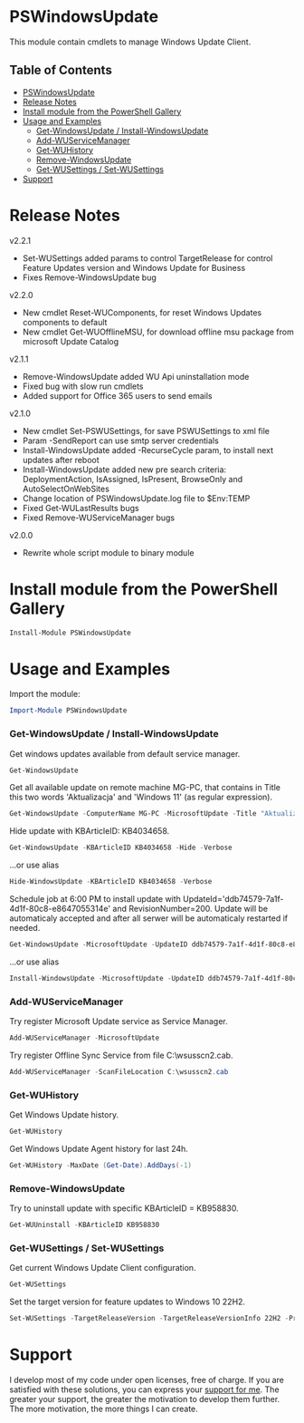 # PSWindowsUpdate
This module contain cmdlets to manage Windows Update Client.

## Table of Contents
- [PSWindowsUpdate](#PSWindowsUpdate)
- [Release Notes](#Release-Notes)
- [Install module from the PowerShell Gallery](#Install-module-from-the-PowerShell-Gallery)
- [Usage and Examples](#Usage-and-Examples)
  - [Get-WindowsUpdate / Install-WindowsUpdate](#Get-WindowsUpdate-/-Install-WindowsUpdate)
  - [Add-WUServiceManager](#Add-WUServiceManager)
  - [Get-WUHistory](#Get-WUHistory)
  - [Remove-WindowsUpdate](#Remove-WindowsUpdate)
  - [Get-WUSettings / Set-WUSettings](#-WUSettings-/-Set-WUSettings)
- [Support](#Support)

# Release Notes
v2.2.1  
- Set-WUSettings added params to control TargetRelease for control Feature Updates version and Windows Update for Business
- Fixes Remove-WindowsUpdate bug

v2.2.0  
- New cmdlet Reset-WUComponents, for reset Windows Updates components to default
- New cmdlet Get-WUOfflineMSU, for download offline msu package from microsoft Update Catalog

v2.1.1  
- Remove-WindowsUpdate added WU Api uninstallation mode
- Fixed bug with slow run cmdlets
- Added support for Office 365 users to send emails

v2.1.0  
- New cmdlet Set-PSWUSettings, for save PSWUSettings to xml file
- Param -SendReport can use smtp server credentials
- Install-WindowsUpdate added -RecurseCycle param, to install next updates after reboot
- Install-WindowsUpdate added new pre search criteria: DeploymentAction, IsAssigned, IsPresent, BrowseOnly and AutoSelectOnWebSites
- Change location of PSWindowsUpdate.log file to $Env:TEMP
- Fixed Get-WULastResults bugs
- Fixed Remove-WUServiceManager bugs

v2.0.0 
- Rewrite whole script module to binary module

# Install module from the PowerShell Gallery
```PowerShell
Install-Module PSWindowsUpdate
```

# Usage and Examples
Import the module:
```PowerShell
Import-Module PSWindowsUpdate
```
### Get-WindowsUpdate / Install-WindowsUpdate
Get windows updates available from default service manager.
```PowerShell
Get-WindowsUpdate
```

Get all available update on remote machine MG-PC, that contains in Title this two words 'Aktualizacja' and 'Windows 11' (as regular expression).
```PowerShell
Get-WindowsUpdate -ComputerName MG-PC -MicrosoftUpdate -Title "Aktualizacja.*Windows 11" -Verbose
```

Hide update with KBArticleID: KB4034658.
```PowerShell
Get-WindowsUpdate -KBArticleID KB4034658 -Hide -Verbose
```
...or use alias
```PowerShell
Hide-WindowsUpdate -KBArticleID KB4034658 -Verbose
```

Schedule job at 6:00 PM to install update with UpdateId='ddb74579-7a1f-4d1f-80c8-e8647055314e' and RevisionNumber=200. Update will be automaticaly accepted and after all serwer will be automaticaly restarted if needed.
```PowerShell
Get-WindowsUpdate -MicrosoftUpdate -UpdateID ddb74579-7a1f-4d1f-80c8-e8647055314e -RevisionNumber 200 -ScheduleJob (Get-Date -Hour 18 -Minute 0 -Second 0) -Install -AcceptAll -AutoReboot -Verbose
```
...or use alias
```PowerShell
Install-WindowsUpdate -MicrosoftUpdate -UpdateID ddb74579-7a1f-4d1f-80c8-e8647055314e -RevisionNumber 200 -ScheduleJob (Get-Date -Hour 18 -Minute 0 -Second 0) -AcceptAll -AutoReboot -Verbose
```

### Add-WUServiceManager
Try register Microsoft Update service as Service Manager.
```PowerShell
Add-WUServiceManager -MicrosoftUpdate
```

Try register Offline Sync Service from file C:\wsusscn2.cab.
```PowerShell
Add-WUServiceManager -ScanFileLocation C:\wsusscn2.cab
```

### Get-WUHistory
Get Windows Update history.
```PowerShell
Get-WUHistory
```

Get Windows Update Agent history for last 24h.
```PowerShell
Get-WUHistory -MaxDate (Get-Date).AddDays(-1)
```

### Remove-WindowsUpdate
Try to uninstall update with specific KBArticleID = KB958830.
```PowerShell
Get-WUUninstall -KBArticleID KB958830
```

### Get-WUSettings / Set-WUSettings
Get current Windows Update Client configuration.
```PowerShell
Get-WUSettings
```

Set the target version for feature updates to Windows 10 22H2.
```PowerShell
Set-WUSettings -TargetReleaseVersion -TargetReleaseVersionInfo 22H2 -ProductVersion "Windows 10"
```

# Support
I develop most of my code under open licenses, free of charge.
If you are satisfied with these solutions, you can express your [support for me](https://github.com/mgajda83/PSWindowsUpdate/assets/47522674/da5e45e2-f73d-4190-96a3-c838208be9f2).
The greater your support, the greater the motivation to develop them further. The more motivation, the more things I can create.

